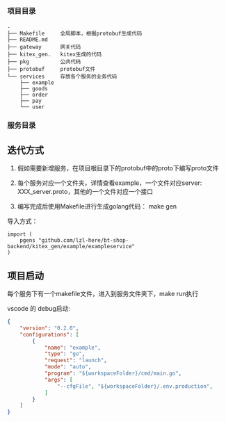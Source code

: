 # 

### 项目目录
``` shell
.
├── Makefile     全局脚本，根据protobuf生成代码
├── README.md   
├── gateway      网关代码
├── kitex_gen.   kitex生成的代码
├── pkg          公共代码
├── protobuf     protobuf文件
└── services     存放各个服务的业务代码
    ├── example
    ├── goods
    ├── order
    ├── pay
    └── user
```



### 服务目录


## 迭代方式

1. 假如需要新增服务，在项目根目录下的protobuf中的proto下编写proto文件

2. 每个服务对应一个文件夹，详情查看example，一个文件对应server: XXX_server.proto，其他的一个文件对应一个接口

3. 编写完成后使用Makefile进行生成golang代码： make gen

导入方式：
``` golang
import (
	pgens "github.com/lzl-here/bt-shop-backend/kitex_gen/example/exampleservice"
)
```


## 项目启动
每个服务下有一个makefile文件，进入到服务文件夹下，make run执行

vscode 的 debug启动: 
``` json
{
    "version": "0.2.0",
    "configurations": [
        {
            "name": "example",
            "type": "go",
            "request": "launch",
            "mode": "auto",
            "program": "${workspaceFolder}/cmd/main.go",
            "args": [
                "--cfgFile", "${workspaceFolder}/.env.production",
            ]
        }
    ]
}
```

